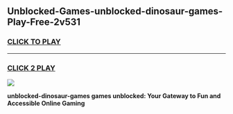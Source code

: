 
## Unblocked-Games-unblocked-dinosaur-games-Play-Free-2v531
<h3>
<a href="https://premium76.site?title=unblocked-dinosaur-games&ref=10A">CLICK TO PLAY</a></h3>
<hr>

<h3>
<a href="https://premium76.site?title=unblocked-dinosaur-games&ref=10A">CLICK 2 PLAY</a>
  
</h3>

<a href="https://premium76.site?title=unblocked-dinosaur-games&ref=10A"><img src="https://clearcache.store/games.png"></a>


**unblocked-dinosaur-games games unblocked: Your Gateway to Fun and Accessible Online Gaming**
